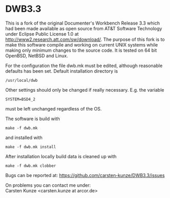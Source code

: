DWB3.3
======

This is a fork of the original Documenter's Workbench Release 3.3 which had
been made available as open source from AT&T Software Technology under Eclipse
Public License 1.0 at http://www2.research.att.com/sw/download/.
The purpose of this fork is to make this software compile and working on
current UNIX systems while making only minimum changes to the source code.
It is tested on 64 bit OpenBSD, NetBSD and Linux.

For the configuration the file dwb.mk must be edited, although reasonable
defaults has been set.
Default installation directory is

<code>/usr/local/dwb</code>

Other settings should only be changed if really necessary.  E.g. the variable

<code>SYSTEM=BSD4_2</code>

must be left unchanged regardless of the OS.

The software is build with

<code>make -f dwb.mk</code>

and installed with

<code>make -f dwb.mk install</code>
  
After installation locally build data is cleaned up with

<code>make -f dwb.mk clobber</code>

Bugs can be reported at:
https://github.com/carsten-kunze/DWB3.3/issues

On problems you can contact me under:<br />
Carsten Kunze &lt;carsten.kunze at arcor.de&gt;

